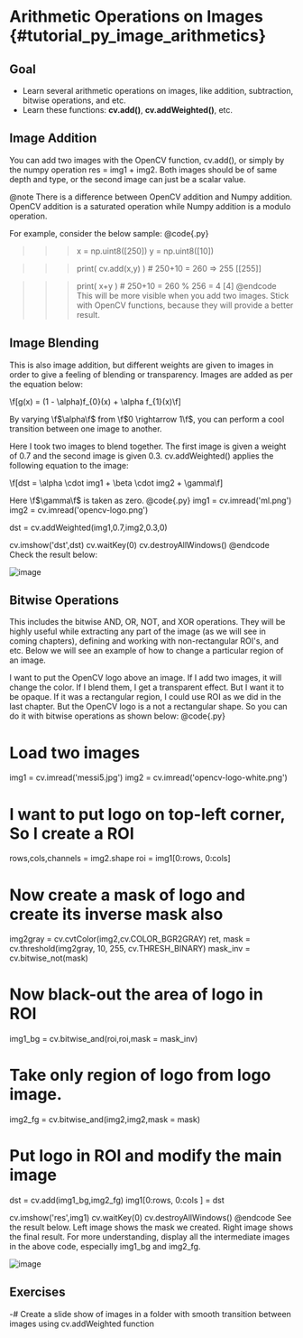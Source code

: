 Arithmetic Operations on Images {#tutorial_py_image_arithmetics}
===============================

Goal
----

-   Learn several arithmetic operations on images, like addition, subtraction, bitwise operations, and etc.
-   Learn these functions: **cv.add()**, **cv.addWeighted()**, etc.

Image Addition
--------------

You can add two images with the OpenCV function, cv.add(), or simply by the numpy operation
res = img1 + img2. Both images should be of same depth and type, or the second image can just be a
scalar value.

@note There is a difference between OpenCV addition and Numpy addition. OpenCV addition is a
saturated operation while Numpy addition is a modulo operation.

For example, consider the below sample:
@code{.py}
>>> x = np.uint8([250])
>>> y = np.uint8([10])

>>> print( cv.add(x,y) ) # 250+10 = 260 => 255
[[255]]

>>> print( x+y )          # 250+10 = 260 % 256 = 4
[4]
@endcode
This will be more visible when you add two images. Stick with OpenCV functions, because they will provide a better result.

Image Blending
--------------

This is also image addition, but different weights are given to images in order to give a feeling of
blending or transparency. Images are added as per the equation below:

\f[g(x) = (1 - \alpha)f_{0}(x) + \alpha f_{1}(x)\f]

By varying \f$\alpha\f$ from \f$0 \rightarrow 1\f$, you can perform a cool transition between one image to
another.

Here I took two images to blend together. The first image is given a weight of 0.7 and the second image
is given 0.3. cv.addWeighted() applies the following equation to the image:

\f[dst = \alpha \cdot img1 + \beta \cdot img2 + \gamma\f]

Here \f$\gamma\f$ is taken as zero.
@code{.py}
img1 = cv.imread('ml.png')
img2 = cv.imread('opencv-logo.png')

dst = cv.addWeighted(img1,0.7,img2,0.3,0)

cv.imshow('dst',dst)
cv.waitKey(0)
cv.destroyAllWindows()
@endcode
Check the result below:

![image](images/blending.jpg)

Bitwise Operations
------------------

This includes the bitwise AND, OR, NOT, and XOR operations. They will be highly useful while extracting
any part of the image (as we will see in coming chapters), defining and working with non-rectangular
ROI's, and etc. Below we will see an example of how to change a particular region of an image.

I want to put the OpenCV logo above an image. If I add two images, it will change the color. If I blend them,
I get a transparent effect. But I want it to be opaque. If it was a rectangular region, I could use
ROI as we did in the last chapter. But the OpenCV logo is a not a rectangular shape. So you can do it with
bitwise operations as shown below:
@code{.py}
# Load two images
img1 = cv.imread('messi5.jpg')
img2 = cv.imread('opencv-logo-white.png')

# I want to put logo on top-left corner, So I create a ROI
rows,cols,channels = img2.shape
roi = img1[0:rows, 0:cols]

# Now create a mask of logo and create its inverse mask also
img2gray = cv.cvtColor(img2,cv.COLOR_BGR2GRAY)
ret, mask = cv.threshold(img2gray, 10, 255, cv.THRESH_BINARY)
mask_inv = cv.bitwise_not(mask)

# Now black-out the area of logo in ROI
img1_bg = cv.bitwise_and(roi,roi,mask = mask_inv)

# Take only region of logo from logo image.
img2_fg = cv.bitwise_and(img2,img2,mask = mask)

# Put logo in ROI and modify the main image
dst = cv.add(img1_bg,img2_fg)
img1[0:rows, 0:cols ] = dst

cv.imshow('res',img1)
cv.waitKey(0)
cv.destroyAllWindows()
@endcode
See the result below. Left image shows the mask we created. Right image shows the final result. For
more understanding, display all the intermediate images in the above code, especially img1_bg and
img2_fg.

![image](images/overlay.jpg)

Exercises
---------

-#  Create a slide show of images in a folder with smooth transition between images using
    cv.addWeighted function
